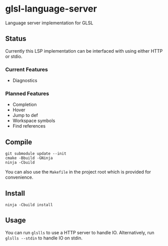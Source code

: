 # glsl-language-server
Language server implementation for GLSL

## Status
Currently this LSP implementation can be interfaced with using either HTTP or stdio.

### Current Features

- Diagnostics

### Planned Features

- Completion
- Hover
- Jump to def
- Workspace symbols
- Find references


## Compile

    git submodule update --init
    cmake -Bbuild -GNinja
    ninja -Cbuild

You can also use the `Makefile` in the project root which is provided for convenience.

## Install

    ninja -Cbuild install

## Usage

You can run `glslls` to use a HTTP server to handle IO. Alternatively, run
`glslls --stdin` to handle IO on stdin.

